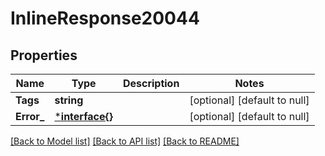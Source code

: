 # InlineResponse20044

## Properties
Name | Type | Description | Notes
------------ | ------------- | ------------- | -------------
**Tags** | **string** |  | [optional] [default to null]
**Error_** | [***interface{}**](interface{}.md) |  | [optional] [default to null]

[[Back to Model list]](../README.md#documentation-for-models) [[Back to API list]](../README.md#documentation-for-api-endpoints) [[Back to README]](../README.md)

